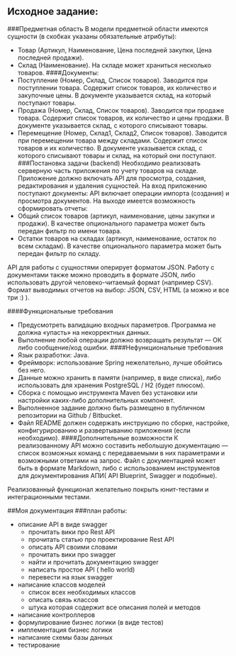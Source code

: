 ## Исходное задание:
###Предметная область
В модели предметной области имеются сущности (в скобках указаны обязательные атрибуты):
-	Товар (Артикул, Наименование, Цена последней закупки, Цена последней продажи).
-	Склад (Наименование). На складе может храниться несколько товаров.
####Документы:
-	Поступление (Номер, Склад, Список товаров). Заводится при поступлении товара. Содержит список товаров, их количество и закупочные цены. В документе указывается склад, на который поступают товары.
-	Продажа (Номер, Склад, Список товаров). Заводится при продаже товара. Содержит список товаров, их количество и цены продажи. В документе указывается склад, с которого списывают товары.
-	Перемещение (Номер, Склад1, Склад2, Список товаров). Заводится при перемещении товара между складами. Содержит список товаров и их количество. В документе указывается склад, с которого списывают товары и склад, на который они поступают.
###Постановка задачи (backend)
Необходимо реализовать серверную часть приложения по учету товаров на складе.
Приложение должно включать API для просмотра, создания, редактирования и удаления сущностей.
На вход приложению поступают документы: API включает операции импорта (создания) и просмотра документов.
На выходе имеется возможность сформировать отчеты:
-	Общий список товаров (артикул, наименование, цены закупки и продажи). В качестве опционального параметра может быть передан фильтр по имени товара.
-	Остатки товаров на складах (артикул, наименование, остаток по всем складам). В качестве опционального параметра может быть передан фильтр по складу.

API для работы с сущностями оперирует форматом JSON.
Работу с документами также можно проводить в формате JSON, либо использовать другой человеко-читаемый формат (например CSV).
Формат выводимых отчетов на выбор: JSON, CSV, HTML (а можно и все три :) ).

####Функциональные требования
-	Предусмотреть валидацию входных параметров. Программа не должна «упасть» на некорректных данных.
-	Выполнение любой операции должно возвращать результат — ОК либо сообщение/код ошибки.
####Нефункциональные требования
-	Язык разработки: Java.
-	Фреймворк: использование Spring нежелательно, лучше обойтись без него.
-	Данные можно хранить в памяти (например, в виде списка), либо использовать для хранения PostgreSQL / H2 (будет плюсом).
-	Сборка с помощью инструмента Maven без установки или настройки каких-либо дополнительных компонент.
-	Выполненное задание должно быть размещено в публичном репозитории на Github / Bitbucket.
-	Файл README должен содержать инструкцию по сборке, настройке, конфигурированию и развертыванию приложения (если необходимо).
####Дополнительные возможности
К реализованному API можно составить небольшую документацию — список возможных команд с передаваемыми в них параметрами и возможными ответами на запрос. Файл с документацией может быть в формате Markdown, либо с использованием инструментов для документирования АПИ( API Blueprint, Swagger и подобные).

Реализованный функционал желательно покрыть юнит-тестами и интеграционными тестами.

##Моя документация
###план работы:
- описание API в виде swagger
  - прочитать вики про Rest API
  - прочитать статью про проектирование Rest API
  - описать API своими словами
  - прочитать вики про swagger
  - найти и  прочитать документацию swagger
  - написать простое API ( hello world)
  - перевести на язык swagger
- написание классов моделей
  - список всех необходимых классов 
  - описать связь классов 
  - штука которая содержит все описания полей и методов 
- написание контроллеров
- формулирование бизнес логики (в виде тестов)
- имплементация бизнес логики
- написание схемы базы данных
- тестирование 